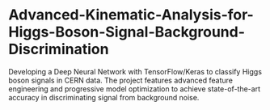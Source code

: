 # Advanced-Kinematic-Analysis-for-Higgs-Boson-Signal-Background-Discrimination
Developing a Deep Neural Network with TensorFlow/Keras to classify Higgs boson signals in CERN data. The project features advanced feature engineering and progressive model optimization to achieve state-of-the-art accuracy in discriminating signal from background noise.
